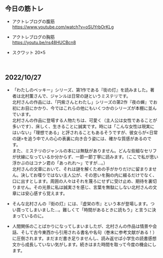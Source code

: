 ## 今日の筋トレ
- アクトレブログの腹筋  
https://www.youtube.com/watch?v=oSUYrbOrKLg
 
- アクトレブログの胸筋  
 https://youtu.be/ns48HUCBcn8
  
- スクワット 20×5
  
<br>

## 2022/10/27

- 「わたしのベッキー」シリーズ、第1作である『街の灯』を読みました。著者は北村薫さんで、ジャンルは日常の謎というミステリです。  
  北村さんの作品には、「円紫さんとわたし」シリーズの第2作『夜の蝉』でお初にお目にかかり、今ではこれらの他にもいくつかのシリーズが本棚に並んでいます。  
  北村さんの作品に登場する人物たちは、可愛く（主人公は女性であることが多いです）、床しく、生きることに誠実です。時には「こんな女性は現実にはいない」「理想である」と評されることもあるそうですが、彼女らが<日常の謎>を追う中で人の心の表裏に向き合う姿には、確かな質感があるのです。  
  また、ミステリのジャンルの本には無駄がありません。どんな些細なセリフが伏線になっているか分からず、一節一節丁寧に読みます。（ここで私が思い浮かぶのはコナン君の「あっれれ～」ですが...。）  
  北村さんの文章において、それは謎を解くための手がかりだけに留まりません。決してお喋りではない主人公が、その思いを胸の内に綴るだけでなく、口に出すとします。周囲の人々はそれを蔑ろにせずに受け止め、期待を裏切りません。その光景に私は誠実さを感じ、言葉を無駄にしない北村さんの文章には安心感すら覚えます。

- そんな北村さんの『街の灯』には、『虚栄の市』という本が登場します。つい買ってしまいました...。難しくて「時間があるときに読もう」と言うに決まっているのに。<br>
  
- 人間関係のことばかりになってしまいましたが、北村さんの作品は情景や会話、そして古今東西から引用される書名や名句（巻末に参考文献がある！）に圧倒されます。まだまだ書き足りませんし、読み返せば小学生の読書感想文から成長していない気がします。続きはまた時間を取って今度の機会にします。

  
